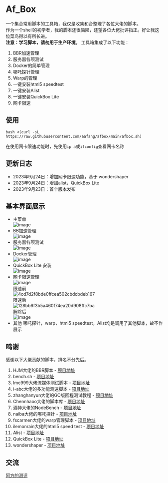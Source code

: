 # Af_Box
一个集合常用脚本的工具箱，我仅是收集和合整理了各位大佬的脚本。  
作为一个shell的初学者，我的脚本还很简陋，还望各位大佬批评指正。好让我这位菜鸟得以有所长进。  
**注意：学习脚本，请勿用于生产环境。**
工具箱集成了以下功能：
1. BBR加速管理
2. 服务器各项测试
3. Docker的简单管理
4. 哪吒探针管理
5. Warp的管理
6. 一键安装html5 speedtest
7. 一键安装Alist
8. 一键安装QuickBox Lite
9. 网卡限速
## 使用
```
bash <(curl -sL https://raw.githubusercontent.com/aafang/afbox/main/afbox.sh)
```
在使用网卡限速功能时，先使用```ip a```或```ifconfig```查看网卡名称
## 更新日志
- 2023年9月24日：增加网卡限速功能，基于 wondershaper
- 2023年9月24日：增加alist，QuickBox Lite
- 2023年9月23日：首个版本发布
## 基本界面展示
- 主菜单  
![image](https://github.com/aafang/afbox/assets/145802153/70b379b4-343b-4505-868b-e3bfd23ca8d3)
- BB加速管理  
![image](https://github.com/aafang/afbox/assets/145802153/1cdf8044-f52b-4d6a-93ad-999ed95e1b4d)
- 服务器各项测试  
![image](https://github.com/aafang/afbox/assets/145802153/cf33f8ec-210d-49de-b171-08bbf3183008)
- Docker管理  
![image](https://github.com/aafang/afbox/assets/145802153/913e7f31-adf1-44eb-91c5-5b5111d1b4f1)
- QuickBox Lite 安装  
![image](https://github.com/aafang/afbox/assets/145802153/ae784ba2-4f24-414a-8fd9-8a57e0f7f32f)
- 网卡限速管理  
![image](https://github.com/aafang/afbox/assets/145802153/9cb583e6-3882-4dd2-88d5-38c69e36eccb)  
限速前  
![4cd7d2f8bde0ffcea502cbdcbdeb167](https://github.com/aafang/afbox/assets/145802153/d26e09c9-a0ce-4ccc-bfd5-d1a5dae0b35a)  
限速后  
![128bb6f3b5a460f74ea20d908ffc7ba](https://github.com/aafang/afbox/assets/145802153/bf1bb521-a3e0-43e7-932f-2b1ae28fe841)  
解除后  
![image](https://github.com/aafang/afbox/assets/145802153/bc874578-b1e0-4c3d-a5d7-25a5da08fb10)
- 其他
哪吒探针，warp，html5 speedtest，Alist均是调用了其他脚本，故不作展示
## 鸣谢
感谢以下大佬贡献的脚本，排名不分先后。  
1. HJM大佬的BBR脚本 - [项目地址](https://blog.ylx.me/archives/783.html)
2. bench.sh - [项目地址](https://bench.sh/)
3. lmc999大佬流媒体测试脚本 - [项目地址](https://github.com/lmc999/RegionRestrictionCheck)
4. i-abc大佬的多功能测速脚本 - [项目地址](https://github.com/i-abc/Speedtest)
5. zhanghanyun大佬的GO版回程测试教程 - [项目地址](https://github.com/zhanghanyun/backtrace)
6. Chennhaoo大佬的脚本库 - [项目地址](https://github.com/Chennhaoo/Shell_Bash)
7. 酒神大佬的NodeBench - [项目地址](https://www.nodeseek.com/post-11619-1)
8. naiba大佬的哪吒探针 - [项目地址](https://github.com/naiba/nezha)
9. fscarmen大佬的warp管理脚本 - [项目地址](https://gitlab.com/fscarmen/warp)
10. ilemonrain大佬的html5 speed test - [项目地址](https://hub.docker.com/r/ilemonrain/html5-speedtest/#!)
11. Alist - [项目地址](https://github.com/alist-org/alist)
12. QuickBox Lite - [项目地址](https://wiki.ptbox.dev/zh-Hans/)
13. wondershaper - [项目地址](https://github.com/magnific0/wondershaper)
## 交流
[阿方的测评](https://t.me/afangcp)
